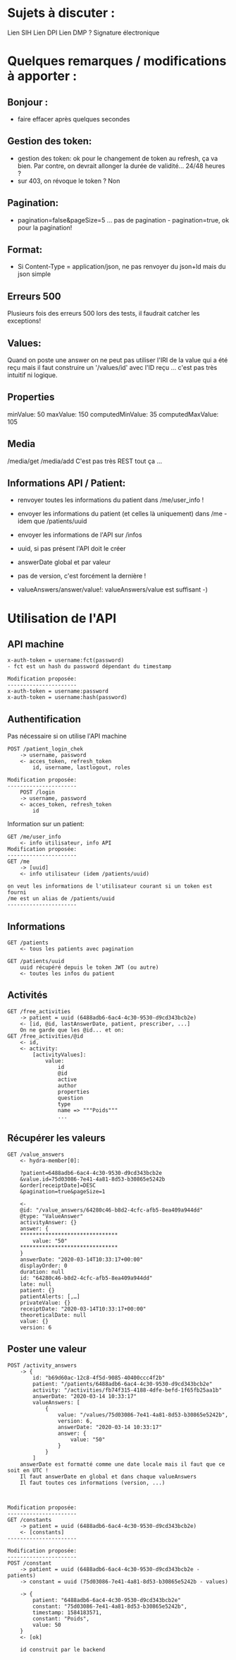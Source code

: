 Sujets à discuter : 
===================
Lien SIH
Lien DPI
Lien DMP ?
Signature électronique

Quelques remarques / modifications à apporter :
===============================================
Bonjour :
-----
- faire effacer après quelques secondes

Gestion des token:
-----
- gestion des token: ok pour le changement de token au refresh, ça va bien. Par contre, on devrait allonger la durée de validité... 24/48 heures ?
- sur 403, on révoque le token ? 
	Non


Pagination:
-----
- pagination=false&pageSize=5 ... pas de pagination - pagination=true, ok pour la pagination!

Format:
-----
- Si Content-Type = application/json, ne pas renvoyer du json+ld mais du json simple

Erreurs 500
-----
Plusieurs fois des erreurs 500 lors des tests, il faudrait catcher les exceptions!

Values:
-----
Quand on poste une answer on ne peut pas utiliser l'IRI de la value qui a été reçu mais il faut construire un '/values/id' avec l'ID reçu ... c'est pas très intuitif ni logique.

Properties
-----
minValue: 50
maxValue: 150
computedMinValue: 35
computedMaxValue: 105

Media
-----
 /media/get
 /media/add 
 C'est pas très REST tout ça ...

Informations API / Patient:
-----
- renvoyer toutes les informations du patient dans /me/user_info !
- envoyer les informations du patient (et celles là uniquement) dans /me - idem que /patients/uuid
- envoyer les informations de l'API sur /infos


- uuid, si pas présent l'API doit le créer
- answerDate global et par valeur
- pas de version, c'est forcément la dernière !
- valueAnswers/answer/value!: valueAnswers/value est suffisant -)

Utilisation de l'API
====================

API machine
-----------

    x-auth-token = username:fct(password)
    - fct est un hash du password dépendant du timestamp
    
	Modification proposée:
	----------------------
    x-auth-token = username:password 
    x-auth-token = username:hash(password) 
       

Authentification
----------------

Pas nécessaire si on utilise l'API machine
	
	POST /patient_login_chek
		-> username, password
		<- acces_token, refresh_token
			id, username, lastlogout, roles
		
	Modification proposée:
	----------------------
		POST /login
		-> username, password
		<- acces_token, refresh_token
			id

Information sur un patient:

	GET /me/user_info
		<- info utilisateur, info API
	Modification proposée:
	----------------------
	GET /me
		-> [uuid]
		<- info utilisateur (idem /patients/uuid)
		
	on veut les informations de l'utilisateur courant si un token est fourni
	/me est un alias de /patients/uuid
	----------------------
		
Informations
------------
	
	GET /patients
		<- tous les patients avec pagination
		
	GET /patients/uuid
		uuid récupéré depuis le token JWT (ou autre)
		<- toutes les infos du patient
		
Activités
---------

	GET /free_activities
		-> patient = uuid (6488adb6-6ac4-4c30-9530-d9cd343bcb2e)
		<- [id, @id, lastAnswerDate, patient, prescriber, ...]
		On ne garde que les @id... et on:
	GET /free_activities/@id
		<- id, 
		<- activity:
			[activityValues]:
				value:
					id
					@id
					active
					author
					properties
					question
					type
					name => """Poids"""
					...
		
Récupérer les valeurs
---------------------

	GET /value_answers
		<- hydra-member[0]:
		
		?patient=6488adb6-6ac4-4c30-9530-d9cd343bcb2e
		&value.id=75d03086-7e41-4a81-8d53-b30865e5242b
		&order[receiptDate]=DESC
		&pagination=true&pageSize=1
		
		<-
		@id: "/value_answers/64280c46-b8d2-4cfc-afb5-8ea409a944dd"
		@type: "ValueAnswer"
		activityAnswer: {}
		answer: {
		*******************************
			value: "50" 
		*******************************
		}
		answerDate: "2020-03-14T10:33:17+00:00"
		displayOrder: 0
		duration: null
		id: "64280c46-b8d2-4cfc-afb5-8ea409a944dd"
		late: null
		patient: {}
		patientAlerts: [,…]
		privateValue: {}
		receiptDate: "2020-03-14T10:33:17+00:00"
		theoreticalDate: null
		value: {}
		version: 6


Poster une valeur
-----------------

	POST /activity_answers
		-> {
			id: "b69d60ac-12c8-4f5d-9085-40400ccc4f2b"
			patient: "/patients/6488adb6-6ac4-4c30-9530-d9cd343bcb2e"
			activity: "/activities/fb74f315-4188-4dfe-befd-1f65fb25aa1b"
			answerDate: "2020-03-14 10:33:17"
			valueAnswers: [
				{
					value: "/values/75d03086-7e41-4a81-8d53-b30865e5242b", 
					version: 6, 
					answerDate: "2020-03-14 10:33:17"
					answer: {
						value: "50"
					}
				}
			]
		answerDate est formatté comme une date locale mais il faut que ce soit en UTC !
		Il faut answerDate en global et dans chaque valueAnswers
		Il faut toutes ces informations (version, ...)
		
		
		
	Modification proposée:
	----------------------
	GET /constants
		-> patient = uuid (6488adb6-6ac4-4c30-9530-d9cd343bcb2e)
		<- [constants]
	----------------------

	Modification proposée:
	----------------------
	POST /constant
		-> patient = uuid (6488adb6-6ac4-4c30-9530-d9cd343bcb2e - patients)
		-> constant = uuid (75d03086-7e41-4a81-8d53-b30865e5242b - values)

		-> {
			patient: "6488adb6-6ac4-4c30-9530-d9cd343bcb2e"
			constant: "75d03086-7e41-4a81-8d53-b30865e5242b", 
			timestamp: 1584183571,
			constant: "Poids",
			value: 50
		}
		<- [ok]
		
		id construit par le backend


